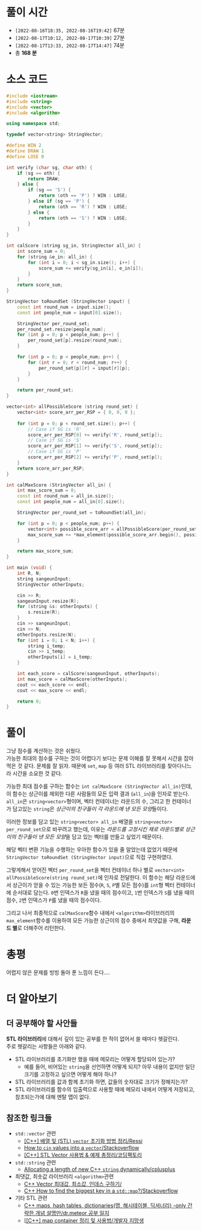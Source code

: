 # 풀이 시간

- `[2022-08-16T18:35, 2022-08-16T19:42]` 67분
- `[2022-08-17T10:12, 2022-08-17T10:39]` 27분
- `[2022-08-17T13:33, 2022-08-17T14:47]` 74분
- 총 **168 분**

# 소스 코드

```cpp
#include <iostream>
#include <string>
#include <vector>
#include <algorithm>

using namespace std;

typedef vector<string> StringVector;

#define WIN 2
#define DRAW 1
#define LOSE 0

int verify (char sg, char oth) {
    if (sg == oth) {
        return DRAW;
    } else {
        if (sg == 'S') {
            return (oth == 'P') ? WIN : LOSE;
        } else if (sg == 'P') {
            return (oth == 'R') ? WIN : LOSE;
        } else {
            return (oth == 'S') ? WIN : LOSE;
        }
    }
}

int calScore (string sg_in, StringVector all_in) {
    int score_sum = 0;
    for (string &e_in: all_in) {
        for (int i = 0; i < sg_in.size(); i++) {
            score_sum += verify(sg_in[i], e_in[i]);
        }
    }
    return score_sum;
}

StringVector toRoundSet (StringVector input) {
    const int round_num = input.size();
    const int people_num = input[0].size();

    StringVector per_round_set;
    per_round_set.resize(people_num);
    for (int p = 0; p < people_num; p++) {
        per_round_set[p].resize(round_num);
    }

    for (int p = 0; p < people_num; p++) {
        for (int r = 0; r < round_num; r++) {
            per_round_set[p][r] = input[r][p];
        }
    }

    return per_round_set;
}

vector<int> allPossibleScore (string round_set) {
    vector<int> score_arr_per_RSP = { 0, 0, 0 };
    
    for (int p = 0; p < round_set.size(); p++) {
        // Case if SG is 'R'
        score_arr_per_RSP[0] += verify('R', round_set[p]);
        // Case if SG is 'S'
        score_arr_per_RSP[1] += verify('S', round_set[p]);
        // Case if SG is 'P'
        score_arr_per_RSP[2] += verify('P', round_set[p]);
    }
    return score_arr_per_RSP;
}

int calMaxScore (StringVector all_in) {
    int max_score_sum = 0;
    const int round_num = all_in.size();
    const int people_num = all_in[0].size();

    StringVector per_round_set = toRoundSet(all_in);

    for (int p = 0; p < people_num; p++) {
        vector<int> possible_score_arr = allPossibleScore(per_round_set[p]);
        max_score_sum += *max_element(possible_score_arr.begin(), possible_score_arr.end());
    }

    return max_score_sum;
}

int main (void) {
    int R, N;
    string sangeunInput;
    StringVector otherInputs;

    cin >> R;
    sangeunInput.resize(R);
    for (string &s: otherInputs) {
        s.resize(R);
    }
    cin >> sangeunInput;
    cin >> N;
    otherInputs.resize(N);
    for (int i = 0; i < N; i++) {
        string i_temp;
        cin >> i_temp;
        otherInputs[i] = i_temp;
    }

    int each_score = calScore(sangeunInput, otherInputs);
    int max_score = calMaxScore(otherInputs);
    cout << each_score << endl;
    cout << max_score << endl;

    return 0;
}
```

# 풀이

그냥 점수를 계산하는 것은 쉬웠다.  
가능한 최대의 점수를 구하는 것이 어렵다기 보다는 문제 이해를 잘 못해서 시간을 잡아먹은 것 같다. 문제를 잘 읽자. 때문에 `set`, `map` 등 여러 STL 라이브러리를 찾아다니느라 시간을 소요한 것 같다.

가능한 최대 점수를 구하는 함수는 `int calMaxScore (StringVector all_in)`인데, 이 함수는 상근이를 제외한 다른 사람들의 모든 입력 결과 (`all_in`)을 인자로 받는다.  
`all_in`은 `string<vector>`형이며, 벡터 컨테이너는 라운드의 수, 그리고 한 컨테이너가 담고있는 `string`은 *상근이의 친구들이 각 라운드에 낸 모든 모양*들이다.  

이러한 정보를 담고 있는 `string<vector> all_in` 배열을 `string<vector> per_round_set`으로 바꾸려고 했는데, 이유는 *라운드를 고정시킨 채로 라운드별로 상근이의 친구들이 낸 모든 모양*을 담고 있는 벡터를 만들고 싶었기 때문이다.  

해당 벡터 변환 기능을 수행하는 우아한 함수가 있을 줄 알았는데 없었기 때문에 `StringVector toRoundSet (StringVector input)`으로 직접 구현하였다.  

그렇게해서 얻어진 벡터 `per_round_set`을 벡터 컨테이너 하나 별로 `vector<int> allPossibleScore(string round_set)`에 인자로 전달한다. 이 함수는 해당 라운드에서 상근이가 얻을 수 있는 가능한 보든 점수(`R`, `S`, `P`별 모든 점수)를 `int`형 벡터 컨테이너에 순서대로 담는다. `0`번 인덱스가 `R`을 냈을 때의 점수이고, `1`번 인덱스가 `S`를 냈을 때의 점수, `2`번 인덱스가 `P`를 냈을 때의 점수이다.  

그리고 나서 최종적으로 `calMaxScore`함수 내에서 `<algorithm>`라이브러리의 `max_element`함수를 이용하여 모든 가능한 상근이의 점수 중에서 최댓값을 구해, **라운드 별**로 더해주어 리턴한다.

# 총평

어렵지 않은 문제를 빙빙 돌아 푼 느낌이 든다....

# 더 알아보기

## 더 공부해야 할 사안들 

**STL 라이브러리**에 대해서 깊이 있는 공부를 한 적이 없어서 쓸 때마다 헷갈린다.  
주로 헷갈리는 사항들은 아래와 같다.

- STL 라이브러리를 초기화만 했을 때에 메모리는 어떻게 할당되어 있는가?
    - 예를 들어, 비어있는 `string`을 선언하면 어떻게 되지? 아무 내용이 없지만 일단 크기를 고정하고 싶으면 어떻게 해야 하나?
- STL 라이브러리를 값과 함께 초기화 하면, 값들의 숫자대로 크기가 정해지는가?
- STL 라이브러리를 함수의 입출력으로 사용할 때에 메모리 내에서 어떻게 저장되고, 참조되는가에 대해 멘탈 맵이 없다.

## 참조한 링크들

- `std::vector` 관련
    - [\[C++\] 배열 및 (STL) `vector` 초기화 방법 정리/Ressi](https://hini7.tistory.com/66#toc-1차원%20배열)
    - [How to `cin` values into a `vector`/Stackoverflow](https://stackoverflow.com/questions/8377660/how-to-cin-values-into-a-vector)
    - [\[C++\] STL Vector 사용법 & 예제 총정리/코딩팩토리](https://coding-factory.tistory.com/596)
- `std::string` 관련
    - [Allocating a length of new C++ `string` dynamically/cplusplus](https://cplusplus.com/forum/general/266230/)
- 최댓값, 최솟값 라이브러리 `<algorithm>`관련
    - [C++ Vector 최대값, 최소값, 인데스 구하기/](https://notepad96.tistory.com/40)
    - [C++ How to find the biggest key in a `std::map`?/Stackoverflow](https://stackoverflow.com/questions/1660195/c-how-to-find-the-biggest-key-in-a-stdmap)
- 기타 STL 관련
    - [C++ maps, hash tables, dictionaries(맵, 해시테이블, 딕셔너리) -only 간략한 개념 설명만/dr.meteor 공부 일지](https://thewayaboutme.tistory.com/150)
    - [[\[C++\] map container 정리 및 사용법/개발자 지망생](https://blockdmask.tistory.com/87)


